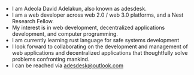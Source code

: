 - I am Adeola David Adelakun, also known as adesdesk. 
- I am a web developer across web 2.0 / web 3.0 platforms, and a Nest Research Fellow.
- My interest is in web development, decentralized applications development, and computer programming.
- I am currently learning rust language for safe systems development
- I look forward to collaborating on the development and management of web applications and decentralized applications that thoughtfully solve problems confronting mankind.
- I can be reached via adesdesk@outlook.com
